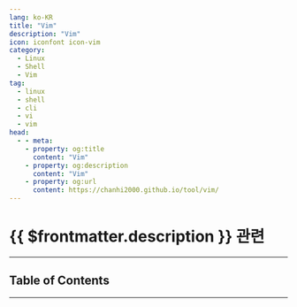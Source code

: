 ```yaml
---
lang: ko-KR
title: "Vim"
description: "Vim"
icon: iconfont icon-vim
category:
  - Linux
  - Shell
  - Vim
tag:
  - linux
  - shell
  - cli
  - vi
  - vim
head:
  - - meta:
    - property: og:title
      content: "Vim"
    - property: og:description
      content: "Vim"
    - property: og:url
      content: https://chanhi2000.github.io/tool/vim/
---
```


# {{ $frontmatter.description }} 관련

<ShieldsGroup logos="gnubash,gnometerminal,apple,linux,vim,neovim"/>

---

## Table of Contents

<ToCLocal basePath="/tool/vim/" />

---

<TagLinks />